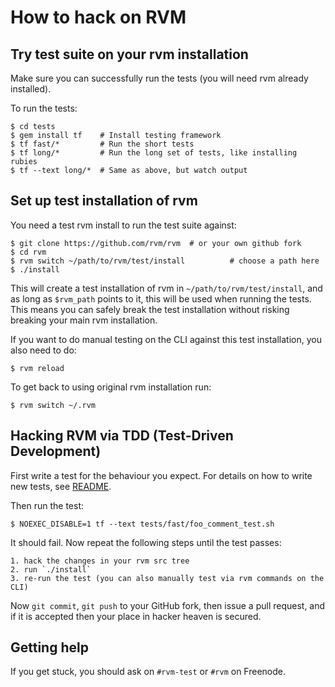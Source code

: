 # How to hack on RVM

## Try test suite on your rvm installation

Make sure you can successfully run the tests (you will need rvm already installed).

To run the tests:

    $ cd tests
    $ gem install tf    # Install testing framework
    $ tf fast/*         # Run the short tests
    $ tf long/*         # Run the long set of tests, like installing rubies
    $ tf --text long/*  # Same as above, but watch output

## Set up test installation of rvm

You need a test rvm install to run the test suite against:

    $ git clone https://github.com/rvm/rvm  # or your own github fork
    $ cd rvm
    $ rvm switch ~/path/to/rvm/test/install          # choose a path here
    $ ./install

This will create a test installation of rvm in
`~/path/to/rvm/test/install`, and as long as `$rvm_path` points to it,
this will be used when running the tests.  This means you can safely
break the test installation without risking breaking your main rvm
installation.

If you want to do manual testing on the CLI against this test installation,
you also need to do:

    $ rvm reload

To get back to using original rvm installation run:

    $ rvm switch ~/.rvm

## Hacking RVM via TDD (Test-Driven Development)

First write a test for the behaviour you expect.  For details on how
to write new tests, see [README](https://github.com/rvm/rvm/blob/master/tests/README.md).

Then run the test:

    $ NOEXEC_DISABLE=1 tf --text tests/fast/foo_comment_test.sh

It should fail.  Now repeat the following steps until the test passes:

    1. hack the changes in your rvm src tree
    2. run `./install`
    3. re-run the test (you can also manually test via rvm commands on the CLI)

Now `git commit`, `git push` to your GitHub fork, then issue a pull
request, and if it is accepted then your place in hacker heaven is
secured.

## Getting help

If you get stuck, you should ask on `#rvm-test` or `#rvm` on Freenode.
